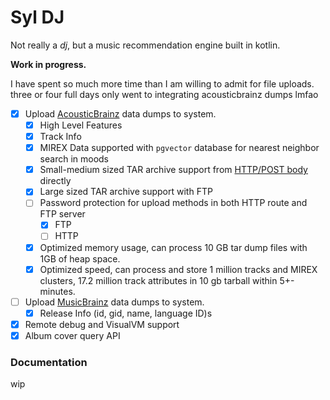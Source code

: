 # Syl DJ

Not really a *dj*, but a music recommendation engine built in kotlin.

**Work in progress.**

I have spent so much more time than I am willing to admit for file uploads. three or four full days only went to integrating
acousticbrainz dumps lmfao
- [x] Upload [AcousticBrainz](https://data.metabrainz.org/pub/musicbrainz/acousticbrainz/dumps/acousticbrainz-highlevel-json-20220623/) data dumps to system.
  - [x] High Level Features
  - [x] Track Info 
  - [x] MIREX Data supported with `pgvector` database for nearest neighbor search in moods
  - [x] Small-medium sized TAR archive support from [HTTP/POST body](https://everything.curl.dev/http/post/binary.html) directly
  - [x] Large sized TAR archive support with FTP
  - [ ] Password protection for upload methods in both HTTP route and FTP server
    - [X] FTP
    - [ ] HTTP
  - [X] Optimized memory usage, can process 10 GB tar dump files with 1GB of heap space.
  - [X] Optimized speed, can process and store 1 million tracks and MIREX clusters, 17.2 million track attributes in 10 gb tarball within 5+- minutes.
- [ ] Upload [MusicBrainz](https://wiki.musicbrainz.org/Main_Page) data dumps to system.
  - [x] Release Info (id, gid, name, language ID)s
- [x] Remote debug and VisualVM support
- [x] Album cover query API

### Documentation
wip